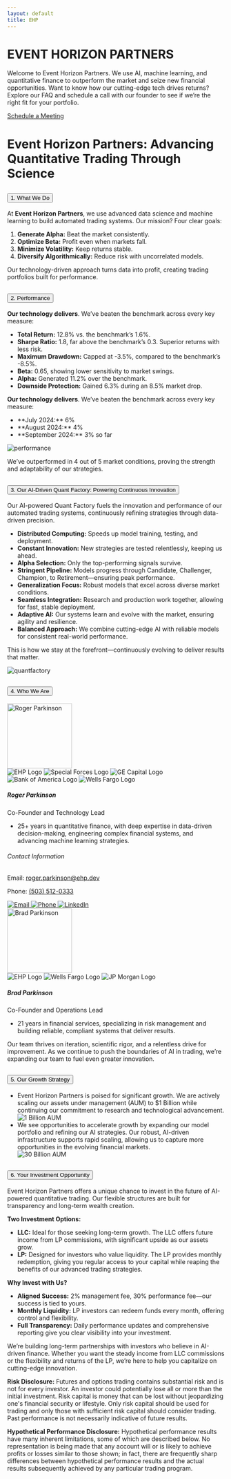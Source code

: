 ```yaml
---
layout: default
title: EHP
---
```

<!-- Welcome Banner -->
<div class="container mt-4">
  <div class="welcome-banner">
    <h1 class="custom-font">
      <span class="event-horizon">EVENT HORIZON</span>
      <span class="partners">PARTNERS</span>
    </h1>
    <p>Welcome to Event Horizon Partners. We use AI, machine learning, and quantitative finance to outperform the market and seize new financial opportunities. Want to know how our cutting-edge tech drives returns? Explore our FAQ and schedule a call with our founder to see if we’re the right fit for your portfolio.</p>
    <!-- add part here to track some metrics on calendly clicking -->
    <a href="https://calendly.com/roger-parkinson-ehp/30min" class="btn btn-custom" id="calendly-welcome-btn">Schedule a Meeting</a>
  </div>
<!-- FAQ section -->
<div class="container faq-container mt-4">
  <h1 class="text-center">Event Horizon Partners: Advancing Quantitative Trading Through Science</h1>
  <div class="accordion" id="accordionPanelsStayOpenExample">
    <!-- Introduction Section -->
    <div class="accordion-item">
      <h2 class="accordion-header">
        <button class="accordion-button" type="button" data-bs-toggle="collapse" data-bs-target="#collapseApproach" aria-expanded="true" aria-controls="collapseApproach">
          1. What We Do
        </button>
      </h2>
      <div id="collapseApproach" class="accordion-collapse collapse show">
        <div class="accordion-body">
          <p>At <strong>Event Horizon Partners</strong>, we use advanced data science and machine learning to build automated trading systems. Our mission? Four clear goals:</p>
          <ol>
            <li><strong>Generate Alpha:</strong> Beat the market consistently.</li>
            <li><strong>Optimize Beta:</strong> Profit even when markets fall.</li>
            <li><strong>Minimize Volatility:</strong> Keep returns stable.</li>
            <li><strong>Diversify Algorithmically:</strong> Reduce risk with uncorrelated models.</li>
          </ol>
          <p>Our technology-driven approach turns data into profit, creating trading portfolios built for performance.</p>
        </div>
      </div>
    </div>
    <!-- Performance Section -->
    <div class="accordion-item">
      <h2 class="accordion-header">
        <button class="accordion-button" type="button" data-bs-toggle="collapse" data-bs-target="#collapsePerformance" aria-expanded="true" aria-controls="collapsePerformance">
          2. Performance
        </button>
      </h2>
      <div id="collapsePerformance" class="accordion-collapse collapse show">
        <div class="accordion-body">
          <p><strong>Our technology delivers</strong>. We’ve beaten the benchmark across every key measure:</p>
          <ul>
            <li><strong>Total Return:</strong> 12.8% vs. the benchmark’s 1.6%.</li>
            <li><strong>Sharpe Ratio:</strong> 1.8, far above the benchmark’s 0.3. Superior returns with less risk.</li>
            <li><strong>Maximum Drawdown:</strong> Capped at -3.5%, compared to the benchmark’s -8.5%.</li>
            <li><strong>Beta:</strong> 0.65, showing lower sensitivity to market swings.</li>
            <li><strong>Alpha:</strong> Generated 11.2% over the benchmark.</li>
            <li><strong>Downside Protection:</strong> Gained 6.3% during an 8.5% market drop.</li>
          </ul>
          <p><strong>Our technology delivers</strong>. We’ve beaten the benchmark across every key measure:</p>
          <ul>
            <li>**July 2024:** 6%</li>
            <li>**August 2024:** 4%</li>
            <li>**September 2024:** 3% so far</li>
          </ul>
          <div class="responsive-image-container">
            <img src="{{ site.baseurl }}/assets/images/FAQ_img/2_performance.png" alt="performance">
          </div>
          <p>We’ve outperformed in 4 out of 5 market conditions, proving the strength and adaptability of our strategies.</p>
        </div>
      </div>
    </div>
    <!-- The Quant Factory Section -->
    <div class="accordion-item">
      <h2 class="accordion-header">
        <button class="accordion-button" type="button" data-bs-toggle="collapse" data-bs-target="#collapseQuantFactory" aria-expanded="true" aria-controls="collapseQuantFactory">
          3. Our AI-Driven Quant Factory: Powering Continuous Innovation
        </button>
      </h2>
      <div id="collapseQuantFactory" class="accordion-collapse collapse show">
        <div class="accordion-body">
          <p>Our AI-powered Quant Factory fuels the innovation and performance of our automated trading systems, continuously refining strategies through data-driven precision.</p>
          <ul>
            <li><strong>Distributed Computing:</strong> Speeds up model training, testing, and deployment.</li>
            <li><strong>Constant Innovation:</strong> New strategies are tested relentlessly, keeping us ahead.</li>
            <li><strong>Alpha Selection:</strong> Only the top-performing signals survive. </li>
            <li><strong>Stringent Pipeline:</strong> Models progress through Candidate, Challenger, Champion, to Retirement—ensuring peak performance.</li>
            <li><strong>Generalization Focus:</strong> Robust models that excel across diverse market conditions.</li>
            <li><strong>Seamless Integration:</strong> Research and production work together, allowing for fast, stable deployment.</li>
            <li><strong>Adaptive AI:</strong> Our systems learn and evolve with the market, ensuring agility and resilience.</li>
            <li><strong>Balanced Approach:</strong> We combine cutting-edge AI with reliable models for consistent real-world performance.</li>          
          </ul>
          <p>This is how we stay at the forefront—continuously evolving to deliver results that matter.</p>
          <div class="responsive-image-container">
            <img src="{{ site.baseurl }}/assets/images/FAQ_img/1.3_quantfactory.png" alt="quantfactory">
          </div>
      </div>
    </div>
  </div>
    <!-- Leadership Section -->
    <div class="accordion-item">
      <h2 class="accordion-header">
        <button class="accordion-button" type="button" data-bs-toggle="collapse" data-bs-target="#collapseLeadership" aria-expanded="true" aria-controls="collapseLeadership">
          4. Who We Are
        </button>
      </h2>
      <div id="collapseLeadership" class="accordion-collapse collapse show">
        <div class="accordion-body">
          <div class="row row-cols-1 g-4">
            <!-- Roger Parkinson -->
            <div class="col">
              <div class="faq-card faq-card-horizontal bg-dark text-white shadow-lg">
                <div class="faq-card-img">
                  <img src="{{ site.baseurl }}/assets/images/people/roger_linkedin.jfif" alt="Roger Parkinson" style="width: 150px; height: 150px;">
                  <div class="logos-container mt-3">
                    <img src="{{ site.baseurl }}/assets/images/logos/ehp_logo.png" alt="EHP Logo">
                    <img src="{{ site.baseurl }}/assets/images/logos/specialforces_logo.png" alt="Special Forces Logo">
                    <img src="{{ site.baseurl }}/assets/images/logos/ge_capital_logo.jpg" alt="GE Capital Logo">
                    <img src="{{ site.baseurl }}/assets/images/logos/bofa_logo.png" alt="Bank of America Logo">
                    <img src="{{ site.baseurl }}/assets/images/logos/wells_fargo_logo.png" alt="Wells Fargo Logo">
                  </div>
                </div>
                <div class="faq-card-content">
                  <h5 class="faq-card-title">Roger Parkinson</h5>
                  <p class="faq-card-subtitle">Co-Founder and Technology Lead</p>
                  <ul class="faq-list-unstyled">
                    <li>25+ years in quantitative finance, with deep expertise in data-driven decision-making, engineering complex financial systems, and advancing machine learning strategies.</li>
                  </ul>
                  <div class="contact-card">
                    <h6>Contact Information</h6>
                    <p>
                      Email: <a href="mailto:roger.parkinson@ehp.dev">roger.parkinson@ehp.dev</a>
                    </p>
                    <p>
                      Phone: <a href="tel:+15035120333">(503) 512-0333</a>
                    </p>
                    <div class="contact-icons">
                      <a href="mailto:roger.parkinson@ehp.dev">
                        <img src="{{ site.baseurl }}/assets/images/email_icon.png" alt="Email">
                      </a>
                      <a href="tel:+15035120333">
                        <img src="{{ site.baseurl }}/assets/images/phone_icon.png" alt="Phone">
                      </a>
                      <a href="https://www.linkedin.com/in/roger-parkinson/" target="_blank">
                        <img src="{{ site.baseurl }}/assets/images/linkedin_icon.png" alt="LinkedIn">
                      </a>
                    </div>
                  </div>
                </div>
              </div>
            </div>
            <!-- Brad Parkinson -->
            <div class="col">
              <div class="faq-card faq-card-horizontal bg-dark text-white shadow-lg">
                <div class="faq-card-img">
                  <img src="{{ site.baseurl }}/assets/images/people/brad.jfif" alt="Brad Parkinson" style="width: 150px; height: 150px;">
                  <div class="logos-container mt-3">
                    <img src="{{ site.baseurl }}/assets/images/logos/ehp_logo.png" alt="EHP Logo">
                    <img src="{{ site.baseurl }}/assets/images/logos/wells_fargo_logo.png" alt="Wells Fargo Logo">
                    <img src="{{ site.baseurl }}/assets/images/logos/jp_morgan_logo.png" alt="JP Morgan Logo">
                  </div>
                </div>
                <div class="faq-card-content">
                  <h5 class="faq-card-title">Brad Parkinson</h5>
                  <p class="faq-card-subtitle">Co-Founder and Operations Lead</p>
                  <ul class="faq-list-unstyled">
                    <li>21 years in financial services, specializing in risk management and building reliable, compliant systems that deliver results.</li>
                  </ul>
                  <!-- <div class="contact-card">
                    <h6>Contact Information</h6>
                    <p>
                      Email: <a href="mailto:brad.parkinson@ehp.dev">brad.parkinson@ehp.dev</a>
                    </p>
                    <p>
                      Phone: <a href="tel:+15035120333">(503) 512-0333</a>
                    </p>
                    <div class="contact-icons">
                      <a href="mailto:brad.parkinson@ehp.dev">
                        <img src="{{ site.baseurl }}/assets/images/email_icon.png" alt="Email">
                      </a>
                      <a href="tel:+15035120333">
                        <img src="{{ site.baseurl }}/assets/images/phone_icon.png" alt="Phone">
                      </a>
                      <a href="https://www.linkedin.com/in/brad-parkinson-b161031/" target="_blank">
                        <img src="{{ site.baseurl }}/assets/images/linkedin_icon.png" alt="LinkedIn">
                      </a>
                    </div>
                  </div> -->
                </div>
              </div>
            </div>
          </div>
          <p>Our team thrives on iteration, scientific rigor, and a relentless drive for improvement. As we continue to push the boundaries of AI in trading, we’re expanding our team to fuel even greater innovation.</p>
        </div>
      </div>
    </div>  
     <!-- Growth Strategy Section -->
    <div class="accordion-item">
      <h2 class="accordion-header">
        <button class="accordion-button" type="button" data-bs-toggle="collapse" data-bs-target="#collapseGrowthStrategy" aria-expanded="true" aria-controls="collapseGrowthStrategy">
          5. Our Growth Strategy
        </button>
      </h2>
      <div id="collapseGrowthStrategy" class="accordion-collapse collapse show">
        <div class="accordion-body">
          <ul>
            <li>Event Horizon Partners is poised for significant growth. We are actively scaling our assets under management (AUM) to $1 Billion while continuing our commitment to research and technological advancement.</li>
            <div class="responsive-image-container">
              <img src="{{ site.baseurl }}/assets/images/FAQ_img/5_growthmarkets.png" alt="1 Billion AUM">
            </div>
            <li>We see opportunities to accelerate growth by expanding our model portfolio and refining our AI strategies. Our robust, AI-driven infrastructure supports rapid scaling, allowing us to capture more opportunities in the evolving financial markets.</li>
            <div class="responsive-image-container">
              <img src="{{ site.baseurl }}/assets/images/FAQ_img/5_growth_intl.png" alt="30 Billion AUM">
            </div>
          </ul>
        </div>
      </div>
    </div>
    <!-- Investment Opportunity Section -->
    <div class="accordion-item">
      <h2 class="accordion-header">
        <button class="accordion-button" type="button" data-bs-toggle="collapse" data-bs-target="#collapseInvestmentOpportunity" aria-expanded="true" aria-controls="collapseInvestmentOpportunity">
          6. Your Investment Opportunity
        </button>
      </h2>
      <div id="collapseInvestmentOpportunity" class="accordion-collapse collapse show">
        <div class="accordion-body">
          <p>Event Horizon Partners offers a unique chance to invest in the future of AI-powered quantitative trading. Our flexible structures are built for transparency and long-term wealth creation.</p>
          <p><strong>Two Investment Options:</strong></p>
          <ul>
            <li><strong>LLC:</strong> Ideal for those seeking long-term growth. The LLC offers future income from LP commissions, with significant upside as our assets grow.</li>
            <li><strong>LP:</strong> Designed for investors who value liquidity. The LP provides monthly redemption, giving you regular access to your capital while reaping the benefits of our advanced trading strategies.</li>
          </ul>
          <p><strong>Why Invest with Us?</strong></p>
          <ul>
            <li><strong>Aligned Success:</strong> 2% management fee, 30% performance fee—our success is tied to yours.</li>
            <li><strong>Monthly Liquidity:</strong> LP investors can redeem funds every month, offering control and flexibility.</li>
            <li><strong>Full Transparency:</strong> Daily performance updates and comprehensive reporting give you clear visibility into your investment.</li>
          </ul>
          <p>We’re building long-term partnerships with investors who believe in AI-driven finance. Whether you want the steady income from LLC commissions or the flexibility and returns of the LP, we’re here to help you capitalize on cutting-edge innovation.</p>
        </div>
      </div>
    </div>
  </div>
  <div class="disclosures mt-4">
    <p><strong>Risk Disclosure:</strong> Futures and options trading contains substantial risk and is not for every investor. An investor could potentially lose all or more than the initial investment. Risk capital is money that can be lost without jeopardizing one's financial security or lifestyle. Only risk capital should be used for trading and only those with sufficient risk capital should consider trading. Past performance is not necessarily indicative of future results.</p>
    <p><strong>Hypothetical Performance Disclosure:</strong> Hypothetical performance results have many inherent limitations, some of which are described below. No representation is being made that any account will or is likely to achieve profits or losses similar to those shown; in fact, there are frequently sharp differences between hypothetical performance results and the actual results subsequently achieved by any particular trading program.</p>
  </div>
</div>